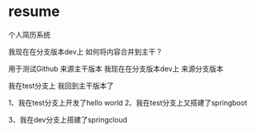 # resume
个人简历系统

我现在在分支版本dev上 如何将内容合并到主干？

用于测试Github 来源主干版本
我现在在分支版本dev上 来源分支版本

我在test分支上 
我回到主干版本了

1、我在test分支上开发了hello world
2、我在test分支上又搭建了springboot

3、我在dev分支上搭建了springcloud
